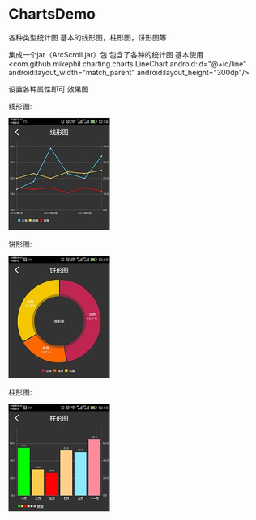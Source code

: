 # ChartsDemo
各种类型统计图 基本的线形图，柱形图，饼形图等

集成一个jar（ArcScroll.jar）包 包含了各种的统计图
基本使用
  <com.github.mikephil.charting.charts.LineChart
        android:id="@+id/line"
        android:layout_width="match_parent"
        android:layout_height="300dp"/>
       
设置各种属性即可
效果图：

线形图:

![image](https://github.com/m15115021148/ChartsDemo/blob/master/img/line.jpeg)


饼形图:

![image](https://github.com/m15115021148/ChartsDemo/blob/master/img/pie.jpeg)


柱形图:

![image](https://github.com/m15115021148/ChartsDemo/blob/master/img/bar.jpeg)
